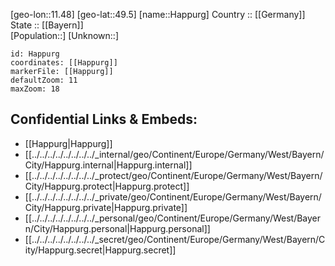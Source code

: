 ﻿---
location: [49.5,11.48] 
mapzoom: [7,12] 
mapmarker: city 
type: City
tags:
- geo/City


SpocWebEntityId: 30765
isDeleted: false
confidential: public

---
[geo-lon::11.48] 
[geo-lat::49.5] 
[name::Happurg] 
Country :: [[Germany]]  
State :: [[Bayern]]  
[Population::] 
[Unknown::] 


```leaflet
id: Happurg
coordinates: [[Happurg]] 
markerFile: [[Happurg]] 
defaultZoom: 11 
maxZoom: 18
```


## Confidential Links & Embeds: 
- [[Happurg|Happurg]]  
- [[../../../../../../../../_internal/geo/Continent/Europe/Germany/West/Bayern/City/Happurg.internal|Happurg.internal]] 
- [[../../../../../../../../_protect/geo/Continent/Europe/Germany/West/Bayern/City/Happurg.protect|Happurg.protect]] 
- [[../../../../../../../../_private/geo/Continent/Europe/Germany/West/Bayern/City/Happurg.private|Happurg.private]] 
- [[../../../../../../../../_personal/geo/Continent/Europe/Germany/West/Bayern/City/Happurg.personal|Happurg.personal]] 
- [[../../../../../../../../_secret/geo/Continent/Europe/Germany/West/Bayern/City/Happurg.secret|Happurg.secret]] 
